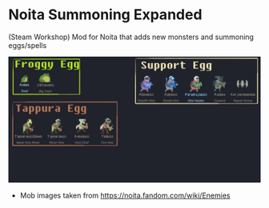# Noita Summoning Expanded
(Steam Workshop) Mod for Noita that adds new monsters and summoning eggs/spells




![workshop_preview_image](https://github.com/Dextrome/noita-summoning-expanded/blob/main/workshop_preview_image.png)
* Mob images taken from https://noita.fandom.com/wiki/Enemies
